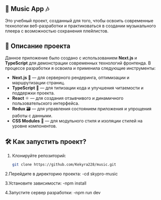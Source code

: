 
## 🎵 Music App 🎶

Это учебный проект, созданный для того, чтобы освоить современные технологии веб-разработки и практиковаться в создании музыкального плеера с возможностью сохранения плейлистов.

## 🚀 Описание проекта

Данное приложение было создано с использованием **Next.js** и **TypeScript** для демонстрации современных технологий фронтенда. В процессе разработки я освоила и применила следующие инструменты:

- **Next.js** 🚀 — для серверного рендеринга, оптимизации и маршрутизации страниц.
- **TypeScript** 📝 — для типизации кода и улучшения читаемости и поддержки проекта.
- **React** ⚛️ — для создания отзывчивого и динамичного пользовательского интерфейса.
- **Redux** 🗃️ — для управления состоянием приложения и упрощения работы с данными.
- **CSS Modules** 🎨 — для модульного стиля и изоляции стилей на уровне компонентов.

## 🛠 Как запустить проект?

1. Клонируйте репозиторий:
   ```bash
   git clone https://github.com/Kekyra228/music.git
   
2.Перейдите в директорию проекта:
  -cd skypro-music

3.Установите зависимости:
  -npm install

4.Запустите сервер разработки:
  -npm run dev



